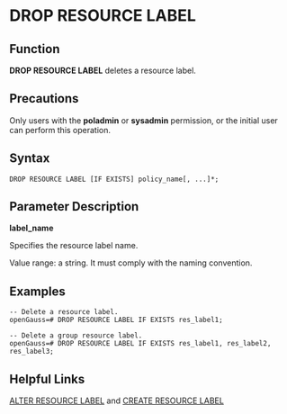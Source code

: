 # DROP RESOURCE LABEL<a name="EN-US_TOPIC_0306525307"></a>

## Function<a name="en-us_topic_0059777864_s9274542cc63647ee9a7ed300d5e21524"></a>

**DROP RESOURCE LABEL**  deletes a resource label.

## Precautions<a name="en-us_topic_0059777864_scf0935dc3ada4baa9a77f7734edb20bb"></a>

Only users with the  **poladmin**  or  **sysadmin**  permission, or the initial user can perform this operation.

## Syntax<a name="en-us_topic_0059777864_sd069c15075874e97a7d0b18af750ad9d"></a>

```
DROP RESOURCE LABEL [IF EXISTS] policy_name[, ...]*;
```

## Parameter Description<a name="en-us_topic_0059777864_s1953ecf1c57a4c40b14f51b63062737c"></a>

**label\_name**

Specifies the resource label name.

Value range: a string. It must comply with the naming convention.

## Examples<a name="en-us_topic_0059777864_s0f84a315f2804403a4545fd742d2e09d"></a>

```
-- Delete a resource label.
openGauss=# DROP RESOURCE LABEL IF EXISTS res_label1;

-- Delete a group resource label.
openGauss=# DROP RESOURCE LABEL IF EXISTS res_label1, res_label2, res_label3;
```

## Helpful Links<a name="en-us_topic_0059778399_s41faee269a414537919479fb56fc5a4d"></a>

[ALTER RESOURCE LABEL](alter-resource-label.md)  and  [CREATE RESOURCE LABEL](create-resource-label.md)

